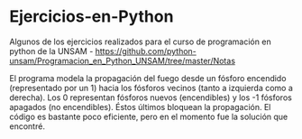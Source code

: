 # Ejercicios-en-Python
Algunos de los ejercicios realizados para el curso de programación en python de la UNSAM - https://github.com/python-unsam/Programacion_en_Python_UNSAM/tree/master/Notas



El programa modela la propagación del fuego desde un fósforo encendido (representado por un 1) hacia los fósforos vecinos (tanto a izquierda como a derecha). 
Los 0 representan fósforos nuevos (encendibles) y los -1 fósforos apagados (no encendibles). Éstos últimos bloquean la propagación. 
El código es bastante poco eficiente, pero en el momento fue la solución que encontré.
